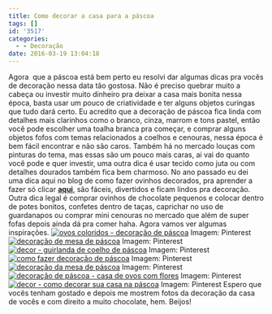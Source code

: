 ```yaml
---
title: Como decorar a casa para a páscoa
tags: []
id: '3517'
categories:
  - - Decoração
date: 2016-03-19 13:04:18
---
```


Agora  que a páscoa está bem perto eu resolvi dar algumas dicas pra vocês de decoração nessa data tão gostosa. Não é preciso quebrar muito a cabeça ou investir muito dinheiro pra deixar a casa mais bonita nessa época, basta usar um pouco de criatividade e ter alguns objetos curingas que tudo dará certo. Eu acredito que a decoração de páscoa fica linda com detalhes mais clarinhos como o branco, cinza, marrom e tons pastel, então você pode escolher uma toalha branca pra começar, e comprar alguns objetos fofos com temas relacionados a coelhos e cenouras, nessa época é bem fácil encontrar e não são caros. Também há no mercado louças com pinturas do tema, mas essas são um pouco mais caras, ai vai do quanto você pode e quer investir, uma outra dica é usar tecido como juta ou com detalhes dourados também fica bem charmoso. No ano passado eu dei uma dica aqui no blog de como fazer ovinhos decorados, pra aprender a fazer só clicar **[aqui](http://natalia.blog.br/2015/03/30/decoracao-criativa-para-a-pascoa/)**, são fáceis, divertidos e ficam lindos pra decoração. Outra dica legal é comprar ovinhos de chocolate pequenos e colocar dentro de potes bonitos, confetes dentro de taças, caprichar no uso de guardanapos ou comprar mini cenouras no mercado que além de super fofas depois ainda dá pra comer haha. Agora vamos ver algumas inspirações. [![ovos coloridos - decoração de páscoa ](/images/2016/03/ovos-para-decoração-de-páscoa.jpg)](/images/2016/03/ovos-para-decoração-de-páscoa.jpg) Imagem: Pinterest [![decoração de mesa de páscoa ](/images/2016/03/mesa-de-páscoa.jpg)](/images/2016/03/mesa-de-páscoa.jpg) Imagem: Pinterest [![decor - guirlanda de coelho de páscoa ](/images/2016/03/guirlanda-de-páscoa-697x1024.jpg)](/images/2016/03/guirlanda-de-páscoa.jpg) Imagem: Pinterest [![como fazer decoração de páscoa ](/images/2016/03/decoração-de-páscoa-683x1024.jpg)](/images/2016/03/decoração-de-páscoa.jpg) Imagem: Pinterest [![decoração da mesa de páscoa ](/images/2016/03/louça-de-páscoa.jpg)](/images/2016/03/louça-de-páscoa.jpg) Imagem: Pinterest [![decoração de páscoa - casa de ovos com flores](/images/2016/03/ovos-decorados-683x1024.jpg)](/images/2016/03/ovos-decorados.jpg) Imagem: Pinterest [![decor - como decorar sua casa na páscoa ](/images/2016/03/coelhos-de-páscoa-decoração-683x1024.jpg)](/images/2016/03/coelhos-de-páscoa-decoração.jpg) Imagem: Pinterest Espero que vocês tenham gostado e depois me mostrem fotos da decoração da casa de vocês e com direito a muito chocolate, hem. Beijos!
